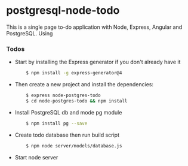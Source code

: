 # postgresql-node-todo
This is a single page to-do application with Node, Express, Angular and PostgreSQL. Using 

### Todos

 - Start by installing the Express generator if you don't already have it
    ```sh
        $ npm install -g express-generator@4
    ```
 - Then create a new project and install the dependencies:
    ```sh
        $ express node-postgres-todo
        $ cd node-postgres-todo && npm install
    ```
 - Install PostgreSQL db and mode pg module
    ```sh
        $ npm install pg --save
    ```
 - Create todo database then run build script
    ```sh
        $ npm node server/models/database.js
    ```
 - Start node server